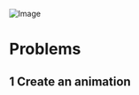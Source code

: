 ![Image](https://github.com/user-attachments/assets/ac9abbc0-bed6-4807-b13b-a6112e12b81d)

# Problems 

## 1 Create an animation 
